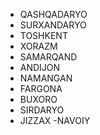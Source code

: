 - QASHQADARYO
- SURXANDARYO
- TOSHKENT
- XORAZM
- SAMARQAND
- ANDIJON
- NAMANGAN
- FARGONA
- BUXORO
- SIRDARYO
- JIZZAX
-NAVOIY
